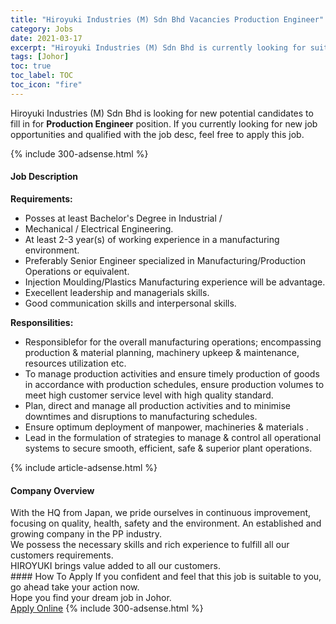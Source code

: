 ```yaml
---
title: "Hiroyuki Industries (M) Sdn Bhd Vacancies Production Engineer" 
category: Jobs 
date: 2021-03-17 
excerpt: "Hiroyuki Industries (M) Sdn Bhd is currently looking for suitable person to fill in the Production Engineer which based in Johor" 
tags: [Johor] 
toc: true 
toc_label: TOC 
toc_icon: "fire" 
--- 
```


<p>Hiroyuki Industries (M) Sdn Bhd is looking for new potential candidates to fill in for <b>Production Engineer</b> position. If you currently looking for new job opportunities and qualified with the job desc, feel free to apply this job.
</p>{% include 300-adsense.html %} 
<div><div><h4>Job Description</h4></div><div><div><span><div><p><strong>Requirements:</strong></p><ul><li>Posses at least Bachelor's Degree in Industrial /</li><li>Mechanical / Electrical Engineering.</li><li>At least 2-3 year(s) of working experience in a manufacturing environment.</li><li>Preferably Senior Engineer specialized in Manufacturing/Production Operations or equivalent.</li><li>Injection Moulding/Plastics Manufacturing experience will be advantage.</li><li>Execellent leadership and managerials skills.</li><li>Good communication skills and interpersonal skills.</li></ul><p><strong>Responsilities:</strong></p><ul><li>Responsiblefor for the overall manufacturing operations; encompassing production &amp; material planning, machinery upkeep &amp; maintenance, resources utilization etc.</li><li>To manage production activities and ensure timely production of goods in accordance with production schedules, ensure production volumes to meet high customer service level with high quality standard.</li><li>Plan, direct and manage all production activities and to minimise downtimes and disruptions to manufacturing schedules.</li><li>Ensure optimum deployment of manpower, machineries &amp; materials .</li><li>Lead in the formulation of strategies to manage &amp; control all operational systems to secure smooth, efficient, safe &amp; superior plant operations.</li></ul></div></span></div></div></div> 
{% include article-adsense.html %} 
<div><div><h4>Company Overview</h4></div><div><div><span><div><div>With the HQ from Japan, we pride ourselves in continuous improvement, focusing on quality, health, safety and the environment. An established and growing company in the PP industry.</div>
<div>We possess the necessary skills and rich experience to fulfill all our customers requirements.</div>
<div>HIROYUKI brings value added to all our customers.</div></div></span></div></div></div> 
#### How To Apply 
If you confident and feel that this job is suitable to you, go ahead take your action now. <br/> 
Hope you find your dream job in Johor. <br/> 
<a href="https://www.jobstreet.com.my/en/job/production-engineer-4509621?jobId=jobstreet-my-job-4509621&" class="btn btn--info" target="_blank" rel="nofollow noopenner">Apply Online</a> 
{% include 300-adsense.html %} 